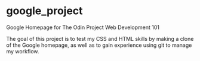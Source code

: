 # google_project
Google Homepage for The Odin Project Web Development 101

The goal of this project is to test my CSS and HTML skills by making a clone of the Google homepage, as well as to gain experience using git to manage my workflow.
